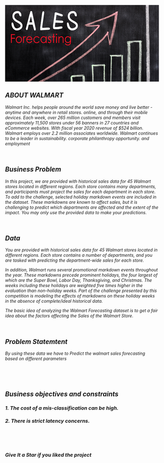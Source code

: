 <div align="center"> <img src="sales_forecasting_banner.jpg" width="600" height="250"> </center> </div>
<i>
<h2><i>ABOUT WALMART </i></h2>
<p> Walmart Inc. helps people around the world save money and live better - anytime and anywhere in retail stores. online, and through their mobile devices. Each week, over 265 million customers and members visit approximately 11,500 stores under 56 banners in 27 countries and eCommerce websites. With fiscal year 2020 revenue of $524 billion. Walmart employs over 2.2 million associates worldwide. Walmart continues to be a leader in sustainability. corporate philanthropy opportunity. and employment 

<br>
<br>
<br>

  <h2> Business Problem </h2>

<p> In this project, we are provided with historical sales data for 45 Walmart stores located in different regions. Each store contains many departments, and participants must project the sales for each department in each store. To add to the challenge, selected holiday markdown events are included in the dataset. These markdowns are known to affect sales, but it is challenging to predict which departments are affected and the extent of the impact.
You may only use the provided data to make your predictions. 
<br> <br> <br>

  
  <h2> Data </h2>

<p> You are provided with historical sales data for 45 Walmart stores located in different regions. Each store contains a number of departments, and you are tasked with predicting the department-wide sales for each store.

In addition, Walmart runs several promotional markdown events throughout the year. These markdowns precede prominent holidays, the four largest of which are the Super Bowl, Labor Day, Thanksgiving, and Christmas. The weeks including these holidays are weighted five times higher in the evaluation than non-holiday weeks. Part of the challenge presented by this competition is modeling the effects of markdowns on these holiday weeks in the absence of complete/ideal historical data.

The basic idea of analyzing the Walmart Forecasting dataset is to get a fair idea about the factors affecting the Sales of the Walmart Store.
<br> <br> <br>

<h2> Problem Statemtent </h2>
<p>By using these data we have to Predict the walmart sales forecasting based on different parameters

<br> <br> <br>

<h2>Business objectives and constraints </h2>
<h3>1. The cost of a mis-classification can be high. </h3>
<h3>2. There is strict latency concerns. </h3>

<br> <br> <br>
  






### Give It a Star if you liked the project 
